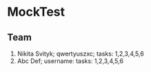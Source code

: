 # MockTest

## Team  
1. Nikita Svityk; qwertyuszxc; tasks: 1,2,3,4,5,6  
2. Abc Def; username: tasks: 1,2,3,4,5,6  

